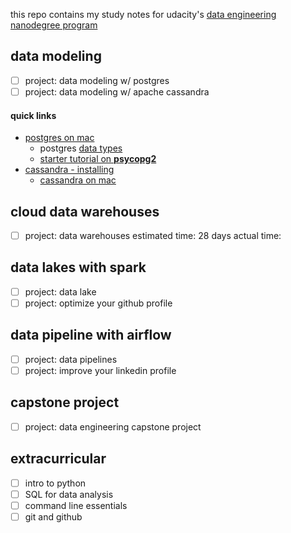 this repo contains my study notes for udacity's [data engineering nanodegree program](https://www.udacity.com/course/data-engineer-nanodegree--nd027)

## data modeling
* [ ] project: data modeling w/ postgres
* [ ] project: data modeling w/ apache cassandra

#### quick links
- [postgres on mac](https://www.codementor.io/engineerapart/getting-started-with-postgresql-on-mac-osx-are8jcopb)
  - postgres [data types](https://www.postgresql.org/docs/9.5/datatype.html)
  - [starter tutorial on **psycopg2**](https://pynative.com/python-postgresql-tutorial/)
- [cassandra - installing](http://cassandra.apache.org/doc/latest/getting_started/installing.html)
  - [cassandra on mac](https://gist.github.com/hkhamm/a9a2b45dd749e5d3b3ae)


## cloud data warehouses
* [ ] project: data warehouses
estimated time: 28 days
actual time:

## data lakes with spark
* [ ] project: data lake
* [ ] project: optimize your github profile

## data pipeline with airflow
* [ ] project: data pipelines
* [ ] project: improve your linkedin profile

## capstone project
* [ ] project: data engineering capstone project


## extracurricular
* [ ] intro to python
* [ ] SQL for data analysis
* [ ] command line essentials
* [ ] git and github
